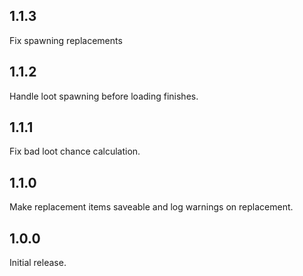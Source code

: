 ## 1.1.3

Fix spawning replacements

## 1.1.2

Handle loot spawning before loading finishes.

## 1.1.1

Fix bad loot chance calculation.

## 1.1.0

Make replacement items saveable and log warnings on replacement.

## 1.0.0

Initial release.

